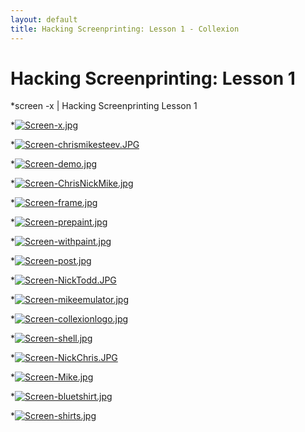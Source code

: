 ```yaml
---
layout: default
title: Hacking Screenprinting: Lesson 1 - Collexion
---
```


<div id="page">

# Hacking Screenprinting: Lesson 1

*screen -x | Hacking Screenprinting Lesson 1

		
*[![Screen-x.jpg](/mw/images/5/53/Screen-x.jpg)](/file:screen-x.jpg.html)

		
*[![Screen-chrismikesteev.JPG](/mw/images/b/b3/Screen-chrismikesteev.JPG)](/file:screen-chrismikesteev.jpg.html)

		
*[![Screen-demo.jpg](/mw/images/e/e8/Screen-demo.jpg)](/file:screen-demo.jpg.html)

		
*[![Screen-ChrisNickMike.jpg](/mw/images/3/37/Screen-ChrisNickMike.jpg)](/file:screen-chrisnickmike.jpg.html)

		
*[![Screen-frame.jpg](/mw/images/0/0b/Screen-frame.jpg)](/file:screen-frame.jpg.html)

		
*[![Screen-prepaint.jpg](/mw/images/3/34/Screen-prepaint.jpg)](/file:screen-prepaint.jpg.html)

		
*[![Screen-withpaint.jpg](/mw/images/2/20/Screen-withpaint.jpg)](/file:screen-withpaint.jpg.html)

		
*[![Screen-post.jpg](/mw/images/0/07/Screen-post.jpg)](/file:screen-post.jpg.html)

		
*[![Screen-NickTodd.JPG](/mw/images/6/64/Screen-NickTodd.JPG)](/file:screen-nicktodd.jpg.html)

		
*[![Screen-mikeemulator.jpg](/mw/images/a/ae/Screen-mikeemulator.jpg)](/file:screen-mikeemulator.jpg.html)

		
*[![Screen-collexionlogo.jpg](/mw/images/6/6e/Screen-collexionlogo.jpg)](/file:screen-collexionlogo.jpg.html)

		
*[![Screen-shell.jpg](/mw/images/6/63/Screen-shell.jpg)](/file:screen-shell.jpg.html)

		
*[![Screen-NickChris.JPG](/mw/images/1/12/Screen-NickChris.JPG)](/file:screen-nickchris.jpg.html)

		
*[![Screen-Mike.jpg](/mw/images/4/42/Screen-Mike.jpg)](/file:screen-mike.jpg.html)

		
*[![Screen-bluetshirt.jpg](/mw/images/e/e5/Screen-bluetshirt.jpg)](/file:screen-bluetshirt.jpg.html)

		
*[![Screen-shirts.jpg](/mw/images/2/25/Screen-shirts.jpg)](/file:screen-shirts.jpg.html)

</div>